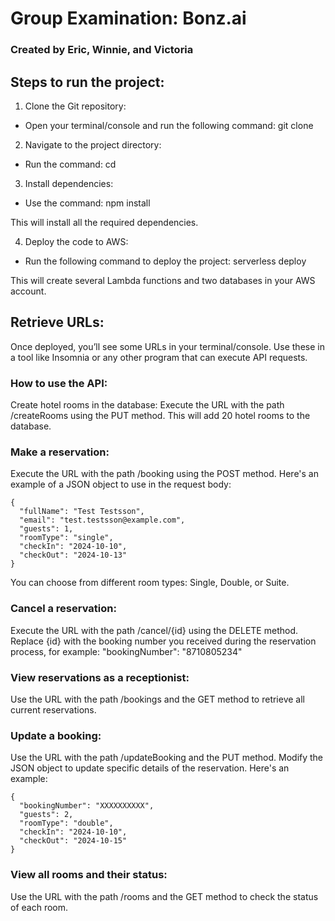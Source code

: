 # Group Examination: Bonz.ai
### Created by Eric, Winnie, and Victoria

## Steps to run the project:
1. Clone the Git repository:
- Open your terminal/console and run the following command: git clone <repo-url>

2. Navigate to the project directory:
- Run the command: cd <directory-name>

3. Install dependencies:
- Use the command: npm install
  
This will install all the required dependencies.

4. Deploy the code to AWS:
- Run the following command to deploy the project: serverless deploy

This will create several Lambda functions and two databases in your AWS account.

## Retrieve URLs:
Once deployed, you’ll see some URLs in your terminal/console.
Use these in a tool like Insomnia or any other program that can execute API requests.

### How to use the API:
Create hotel rooms in the database:
Execute the URL with the path /createRooms using the PUT method.
This will add 20 hotel rooms to the database.

### Make a reservation:
Execute the URL with the path /booking using the POST method.
Here's an example of a JSON object to use in the request body:
```
{
  "fullName": "Test Testsson",
  "email": "test.testsson@example.com",
  "guests": 1,
  "roomType": "single",
  "checkIn": "2024-10-10",
  "checkOut": "2024-10-13"
}
```
You can choose from different room types: Single, Double, or Suite.

### Cancel a reservation:
Execute the URL with the path /cancel/{id} using the DELETE method.
Replace {id} with the booking number you received during the reservation process, for example: "bookingNumber": "8710805234"

### View reservations as a receptionist:
Use the URL with the path /bookings and the GET method to retrieve all current reservations.

### Update a booking:
Use the URL with the path /updateBooking and the PUT method.
Modify the JSON object to update specific details of the reservation. Here's an example:
```
{
  "bookingNumber": "XXXXXXXXXX",
  "guests": 2,
  "roomType": "double",
  "checkIn": "2024-10-10",
  "checkOut": "2024-10-15"
}
```

### View all rooms and their status:
Use the URL with the path /rooms and the GET method to check the status of each room.
